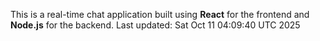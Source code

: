 This is a real-time chat application built using **React** for the frontend and **Node.js** for the backend.
Last updated: Sat Oct 11 04:09:40 UTC 2025
